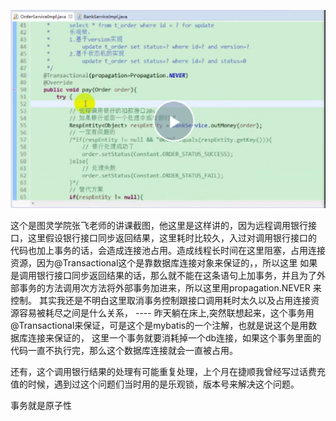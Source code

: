 ![事务传播性](https://github.com/huangleisir/common-pics/blob/master/%E4%BA%8B%E5%8A%A1%E4%BC%A0%E6%92%AD%E6%80%A7.png?raw=true)


这个是图灵学院张飞老师的讲课截图，他这里是这样讲的，因为远程调用银行接口，这里假设银行接口同步返回结果，这里耗时比较久，入过对调用银行接口的
代码也加上事务的话，会造成连接池占用。造成线程长时间在这里阻塞，占用连接资源，因为@Transactional这个是靠数据库连接对象来保证的，，所以这里
如果是调用银行接口同步返回结果的话，那么就不能在这条语句上加事务，并且为了外部事务的方法调用次方法将外部事务加进来，所以这里用propagation.NEVER
来控制。
其实我还是不明白这里取消事务控制跟接口调用耗时太久以及占用连接资源容易被耗尽之间是什么关系，
---- 昨天躺在床上,突然联想起来，这个事务用@Transactional来保证，可是这个是mybatis的一个注解，也就是说这个是用数据库连接来保证的，
这里一个事务就要消耗掉一个db连接，如果这个事务里面的代码一直不执行完，那么这个数据库连接就会一直被占用。


还有，这个调用银行结果的处理有可能重复处理，上个月在捷顺我曾经写过话费充值的时候，遇到过这个问题们当时用的是乐观锁，版本号来解决这个问题。



事务就是原子性
